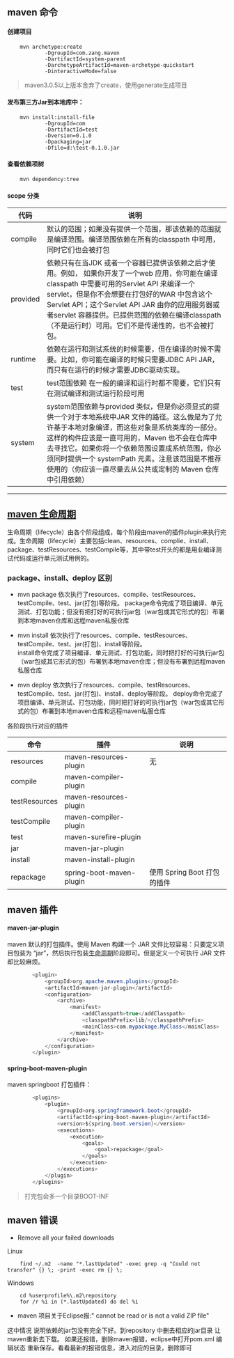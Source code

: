 
## maven 命令

#### 创建项目

        mvn archetype:create 
                -DgroupId=com.zang.maven  
                -DartifactId=system-parent 
                -DarchetypeArtifactId=maven-archetype-quickstart 
                -DinteractiveMode=false 
> maven3.0.5以上版本舍弃了create，使用generate生成项目

#### 发布第三方Jar到本地库中：

        mvn install:install-file 
                -DgroupId=com 
                -DartifactId=test 
                -Dversion=0.1.0 
                -Dpackaging=jar 
                -Dfile=d:\test-0.1.0.jar

#### 查看依赖项树

        mvn dependency:tree
        
        
#### scope 分类

| 代码 | 说明 |
| ---- | ------------------ |
|compile|默认的范围；如果没有提供一个范围，那该依赖的范围就是编译范围。编译范围依赖在所有的classpath 中可用，同时它们也会被打包|
|provided|依赖只有在当JDK 或者一个容器已提供该依赖之后才使用。例如， 如果你开发了一个web 应用，你可能在编译 classpath 中需要可用的Servlet API 来编译一个servlet，但是你不会想要在打包好的WAR 中包含这个Servlet API；这个Servlet API JAR 由你的应用服务器或者servlet 容器提供。已提供范围的依赖在编译classpath （不是运行时）可用。它们不是传递性的，也不会被打包。|
|runtime|依赖在运行和测试系统的时候需要，但在编译的时候不需要。比如，你可能在编译的时候只需要JDBC API JAR，而只有在运行的时候才需要JDBC驱动实现。|
| test|test范围依赖 在一般的编译和运行时都不需要，它们只有在测试编译和测试运行阶段可用|
|system|system范围依赖与provided 类似，但是你必须显式的提供一个对于本地系统中JAR 文件的路径。这么做是为了允许基于本地对象编译，而这些对象是系统类库的一部分。这样的构件应该是一直可用的，Maven 也不会在仓库中去寻找它。如果你将一个依赖范围设置成系统范围，你必须同时提供一个 systemPath 元素。注意该范围是不推荐使用的（你应该一直尽量去从公共或定制的 Maven 仓库中引用依赖）|
***

## <a id="lifecycle">[maven 生命周期](https://www.cnblogs.com/EasonJim/p/6816340.html)</a>    
生命周期（lifecycle）由各个阶段组成，每个阶段由maven的插件plugin来执行完成。生命周期（lifecycle）主要包括clean、resources、complie、install、package、testResources、testCompile等，其中带test开头的都是用业编译测试代码或运行单元测试用例的。 

### package、install、deploy 区别
* mvn package
依次执行了resources、compile、testResources、testCompile、test、jar(打包)等阶段。
package命令完成了项目编译、单元测试、打包功能；但没有把打好的可执行jar包（war包或其它形式的包）布署到本地maven仓库和远程maven私服仓库

* mvn install
依次执行了resources、compile、testResources、testCompile、test、jar(打包)、install等阶段。   
install命令完成了项目编译、单元测试、打包功能，同时把打好的可执行jar包（war包或其它形式的包）布署到本地maven仓库；但没有布署到远程maven私服仓库

* mvn deploy
依次执行了resources、compile、testResources、testCompile、test、jar(打包)、install、deploy等阶段。
deploy命令完成了项目编译、单元测试、打包功能，同时把打好的可执行jar包（war包或其它形式的包）布署到本地maven仓库和远程maven私服仓库

各阶段执行对应的插件

| 命令 | 插件 | 说明 |
| -- | ----- | -------------- |
|resources|maven-resources-plugin| 无 |
|compile|maven-compiler-plugin||
|testResources|maven-resources-plugin||
|testCompile|maven-compiler-plugin||
|test|maven-surefire-plugin||
|jar|maven-jar-plugin||
|install|maven-install-plugin||
|repackage|spring-boot-maven-plugin|使用 Spring Boot 打包的插件|


## maven 插件

####  maven-jar-plugin
maven 默认的打包插件。使用 Maven 构建一个 JAR 文件比较容易：只要定义项目包装为 “jar”，然后执行包装[生命周期](#lifecycle)阶段即可。但是定义一个可执行 JAR 文件却比较麻烦。

```java
        <plugin>
            <groupId>org.apache.maven.plugins</groupId>
            <artifactId>maven-jar-plugin</artifactId>
            <configuration>
                <archive>
                    <manifest>
                        <addClasspath>true</addClasspath>
                        <classpathPrefix>lib/</classpathPrefix>
                        <mainClass>com.mypackage.MyClass</mainClass>
                    </manifest>
                </archive>
            </configuration>
        </plugin>
```


#### spring-boot-maven-plugin
maven springboot 打包插件：

```java
        <plugins>
            <plugin>
                <groupId>org.springframework.boot</groupId>
                <artifactId>spring-boot-maven-plugin</artifactId>
                <version>${spring.boot.version}</version>
                <executions>
                    <execution>
                        <goals>
                            <goal>repackage</goal>
                        </goals>
                    </execution>
                </executions>
            </plugin>
        </plugins>    
```
> 打完包会多一个目录BOOT-INF

## maven 错误
* Remove all your failed downloads  

Linux                   

        find ~/.m2  -name "*.lastUpdated" -exec grep -q "Could not transfer" {} \; -print -exec rm {} \;

Windows                 

        cd %userprofile%\.m2\repository
        for /r %i in (*.lastUpdated) do del %i

* maven 项目关于Eclipse报:" cannot be read or is not a valid ZIP file"     

这中情况 说明依赖的jar包没有完全下好。到repository 中删去相应的jar目录 让maven重新去下载。
如果还报错，删除maven报错，eclipse中打开pom.xml 编辑状态 重新保存。看看最新的报错信息，进入对应的目录，删除即可
